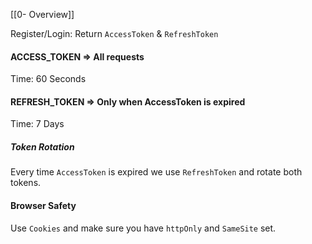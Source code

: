 [[0- Overview]]

Register/Login: 
	Return `AccessToken` & `RefreshToken`

#### ACCESS_TOKEN => All requests
Time: 60 Seconds


#### REFRESH_TOKEN => Only when AccessToken is expired
Time: 7 Days

##### Token Rotation
Every time `AccessToken` is expired we use `RefreshToken` and rotate both tokens.

#### Browser Safety
Use `Cookies` and make sure you have `httpOnly` and `SameSite` set. 
